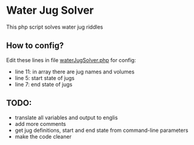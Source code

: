 Water Jug Solver
========================

This php script solves water jug riddles

How to config?
------------------
Edit these lines in file [waterJugSolver.php](https://github.com/jezek/water-jug-solver/blob/master/waterJugSolver.php) for config:
  * line 11: in array there are jug names and volumes
  * line 5: start state of jugs
  * line 7: end state of jugs

TODO:
------------------
  * translate all variables and output to englis
  * add more comments
  * get jug definitions, start and end state from command-line parameters
  * make the code cleaner
